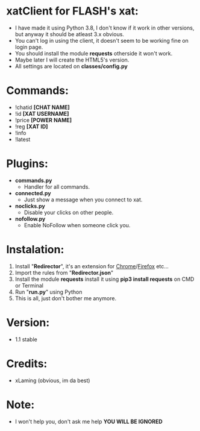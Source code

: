 # xatClient for FLASH's xat:

* I have made it using Python 3.8, I don't know if it work in other versions, but anyway it should be atleast 3.x obvious.
* You can't log in using the client, it doesn't seem to be working fine on login page.
* You should install the module **requests** otherside it won't work.
* Maybe later I will create the HTML5's version.
* All settings are located on **classes/config.py**

# Commands:
* !chatid **[CHAT NAME]**
* !id **[XAT USERNAME]**
* !price **[POWER NAME]**
* !reg **[XAT ID]**
* !info
* !latest

# Plugins:
* **commands.py**
  * Handler for all commands.
* **connected.py**
  * Just show a message when you connect to xat.
* **noclicks.py**
  * Disable your clicks on other people.
* **nofollow.py**
  * Enable NoFollow when someone click you.
  
# Instalation:
1. Install "**Redirector**", it's an extension for [Chrome](https://chrome.google.com/webstore/detail/redirector/ocgpenflpmgnfapjedencafcfakcekcd)/[Firefox](https://addons.mozilla.org/firefox/addon/redirector/) etc...
2. Import the rules from "**Redirector.json**"
3. Install the module **requests** install it using **pip3 install requests** on CMD or Terminal
4. Run "**run.py**" using Python
5. This is all, just don't bother me anymore.

# Version:
* 1.1 stable

# Credits: 
* xLaming (obvious, im da best)

# Note:
* I won't help you, don't ask me help **YOU WILL BE IGNORED**
